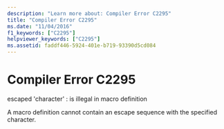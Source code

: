 ```yaml
---
description: "Learn more about: Compiler Error C2295"
title: "Compiler Error C2295"
ms.date: "11/04/2016"
f1_keywords: ["C2295"]
helpviewer_keywords: ["C2295"]
ms.assetid: faddf446-5924-401e-b719-93390d5cd084
---
```

# Compiler Error C2295

escaped 'character' : is illegal in macro definition

A macro definition cannot contain an escape sequence with the specified character.
